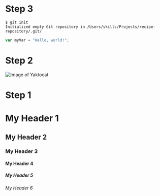 # Step 3
```
$ git init
Initialized empty Git repository in /Users/skills/Projects/recipe-repository/.git/
```
``` javascript
var myVar = "Hello, world!";
```
# Step 2
![Image of Yaktocat](https://octodex.github.com/images/yaktocat.png)

# Step 1
# My Header 1
## My Header 2
### My Header 3
#### My Header 4
##### My Header 5
###### My Header 6

